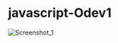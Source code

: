 # javascript-Odev1

![Screenshot_1](https://user-images.githubusercontent.com/46603841/224554997-61c23dbf-e56c-435c-bf3c-8fc14704cdba.png)
